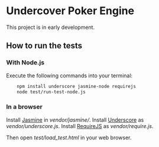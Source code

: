 # Undercover Poker Engine

This project is in early development.

## How to run the tests

### With Node.js

Execute the following commands into your terminal:

```bash
	npm install underscore jasmine-node requirejs
	node test/run-test-node.js
```

### In a browser

Install [Jasmine](http://pivotal.github.com/jasmine/) in *vendor/jasmine/*. Install [Underscore](http://underscorejs.org) as *vendor/underscore.js*. Install [RequireJS](http://requirejs.org/docs/download.html) as *vendor/require.js*.

Then open *test/load_test.html* in your web browser.
